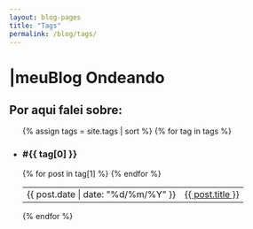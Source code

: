 ```yaml
---
layout: blog-pages
title: "Tags"
permalink: /blog/tags/
---
```

<h1><span aria-hidden="true">|</span><span class="h1-menor">meu</span>Blog<span class="h1-menor"> Ondeando</span> </h1>
<h2 class="blog-title">Por aqui falei sobre:</h2>

<ul class="lista-tags">
  {% assign tags = site.tags | sort %}
  {% for tag in tags %}
    <li>
      <h3 id="{{ tag[0] | slugify }}">#{{ tag[0] }}</h3>
      <table class="tabela-posts">
        {% for post in tag[1] %}
          <tr class="linha-post">
            <td class="data-tag">{{ post.date | date: "%d/%m/%Y" }}</td>
            <td class="titulo-post"><a href="{{ post.url | relative_url }}" class="linkum">{{ post.title }}</a></td>
          </tr>
        {% endfor %}
      </table>
    </li>
  {% endfor %}
</ul>